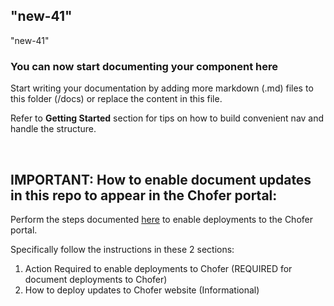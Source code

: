 ## "new-41"

"new-41"

### You can now start documenting your component here

Start writing your documentation by adding more markdown (.md) files to this folder (/docs) or replace the content in this file.

Refer to **Getting Started** section for tips on how to build convenient nav and handle the structure. 

<BR>

## IMPORTANT:  How to enable document updates in this repo to appear in the Chofer portal:
Perform the steps documented [here](https://chofer.cloud.toyota.com/docs/default/Component/choferpipelinesuserguides/pipeline-deploy-tech-docs/#action-required-to-enable-deployments-to-chofer) to enable deployments to the Chofer portal.

Specifically follow the instructions in these 2 sections:
<BR>
1. Action Required to enable deployments to Chofer (REQUIRED for document deployments to Chofer)
2. How to deploy updates to Chofer website         (Informational)
